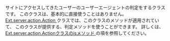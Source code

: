 サイトにアクセスしてきたユーザーのユーザーエージェントの判定をするクラスです。
このクラスは、基本的に直接使うことはありません。
<a href="#!/api/Ext.server.action.Action" rel="Ext.server.action.Action" class="docClass">
Ext.server.action.Action
</a>
クラスでは、このクラスのメソッドが適用されていて、
このクラスが提供する、判定メソッドを使うことができます。
詳しくは、
<a href="#!/api/Ext.server.action.Action-method-is" rel="Ext.server.action.Action" class="docClass">
Ext.server.action.Actionクラスのisメソッド
</a>
の項を参照してください。
